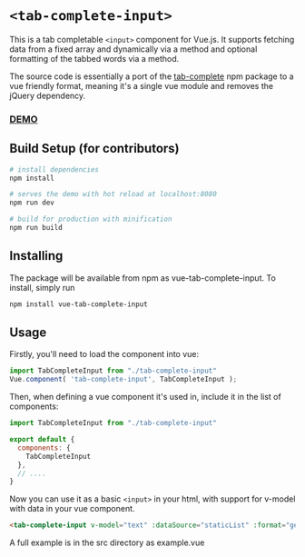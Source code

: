 # `<tab-complete-input>`

This is a tab completable `<input>` component for Vue.js. It supports fetching data from a fixed array and dynamically via a method and optional formatting of the tabbed words via a method.

The source code is essentially a port of the [tab-complete](https://www.npmjs.com/package/tab-complete) npm package to a vue friendly format, meaning it's a single vue module and removes the jQuery dependency.

### [DEMO](https://rymate1234.github.io/tab-complete-input-vue/)

## Build Setup (for contributors)

``` bash
# install dependencies
npm install

# serves the demo with hot reload at localhost:8080
npm run dev

# build for production with minification
npm run build
```

## Installing
The package will be available from npm as vue-tab-complete-input. To install, simply run

``` bash
npm install vue-tab-complete-input
```

## Usage

Firstly, you'll need to load the component into vue:

``` JavaScript
import TabCompleteInput from "./tab-complete-input"
Vue.component( 'tab-complete-input', TabCompleteInput );
```

Then, when defining a vue component it's used in, include it in the list of components:

``` JavaScript
import TabCompleteInput from "./tab-complete-input"

export default {
  components: {
    TabCompleteInput
  },
  // ....
}
```

Now you can use it as a basic `<input>` in your html, with support for v-model with data in your vue component.

``` html
<tab-complete-input v-model="text" :dataSource="staticList" :format="getFormat" />
```

A full example is in the src directory as example.vue